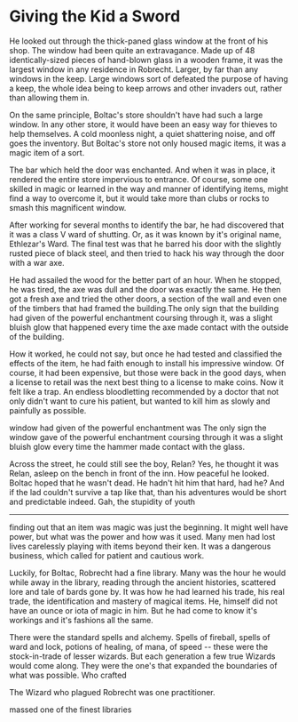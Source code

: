 # Giving the Kid a Sword

He looked out through the thick-paned glass window at the front of his shop. The window had been quite an extravagance. Made up of 48 identically-sized pieces of hand-blown glass in a wooden frame, it was the largest window in any residence in Robrecht. Larger, by far than any windows in the keep. Large windows sort of defeated the purpose of having a keep, the whole idea being to keep arrows and other invaders out, rather than allowing them in. 

On the same principle, Boltac's store shouldn't have had such a large window. In any other store, it would have been an easy way for thieves to help themselves. A cold moonless night, a quiet shattering noise, and off goes the inventory. But Boltac's store not only housed magic items, it was a magic item of a sort. 

The bar which held the door was enchanted. And when it was in place, it rendered the entire store impervious to entrance. Of course, some one skilled in magic or learned in the way and manner of identifying items, might find a way to overcome it, but it would take more than clubs or rocks to smash this magnificent window.

After working for several months to identify the bar, he had discovered that it was a class V ward of shutting. Or, as it was known by it's original name, Ethlezar's Ward. The final test was that he barred his door with the slightly rusted piece of black steel, and then tried to hack his way through the door with a war axe. 

He had assailed the wood for the better part of an hour. When he stopped, he was tired, the axe was dull and the door was exactly the same. He then got a fresh axe and tried the other doors, a section of the wall and even one of the timbers that had framed the building.The only sign that the building had given of the powerful enchantment coursing through it, was a slight bluish glow that happened every time the axe made contact with the outside of the building. 

How it worked, he could not say, but once he had tested and classified the effects of the item, he had faith enough to install his impressive window. Of course, it had been expensive, but those were back in the good days, when a license to retail was the next best thing to a license to make coins. Now it felt like a trap. An endless bloodletting recommended by a doctor that not only didn't want to cure his patient, but wanted to kill him as slowly and painfully as possible. 

window had given of the powerful enchantment was The only sign the window gave of the powerful enchantment coursing through it was a slight bluish glow every time the hammer made contact with the glass.  

Across the street, he could still see the boy, Relan? Yes, he thought it was Relan, asleep on the bench in front of the inn. How peaceful he looked. Boltac hoped that he wasn't dead. He hadn't hit him that hard, had he? And if the lad couldn't survive a tap like that, than his adventures would be short and predictable indeed. Gah, the stupidity of youth


--- 

finding out that an item was magic was just the beginning. It might well have power, but what was the power and how was it used. Many men had lost lives carelessly playing with items beyond their ken. It was a dangerous business, which called for patient and cautious work. 

Luckily, for Boltac, Robrecht had a fine library. Many was the hour he would while away in the library, reading through the ancient histories, scattered lore and tale of bards gone by. It was how he had learned his trade, his real trade, the identification and mastery of magical items. He, himself did not have an ounce or iota of magic in him. But he had come to know it's workings and it's fashions all the same. 

There were the standard spells and alchemy. Spells of fireball, spells of ward and lock, potions of healing, of mana, of speed -- these were the stock-in-trade of lesser wizards. But each generation a few true Wizards would come along. They were the one's that expanded the boundaries of what was possible. Who crafted 

The Wizard who plagued Robrecht was one practitioner.  

massed one of the finest libraries 